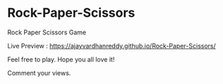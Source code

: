 # Rock-Paper-Scissors
Rock Paper Scissors Game

Live Preview : https://ajayvardhanreddy.github.io/Rock-Paper-Scissors/

Feel free to play. Hope you all love it!

Comment your views. 

